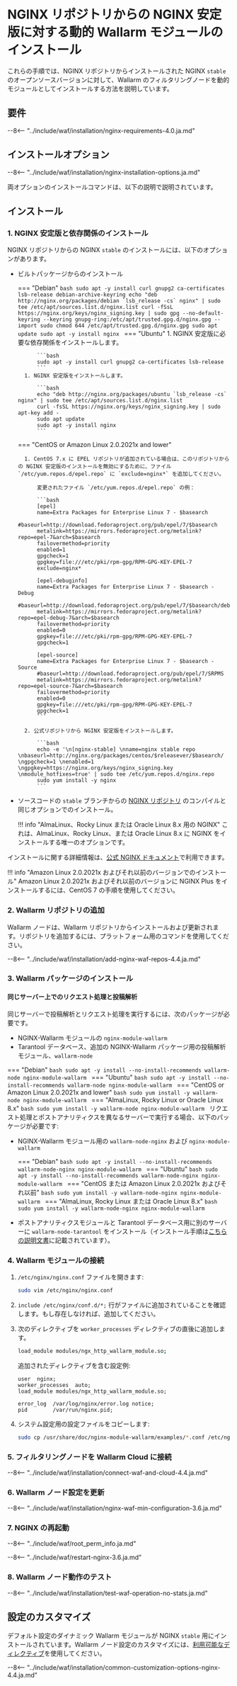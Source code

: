 [img-wl-console-users]:             ../../images/check-user-no-2fa.png
[wallarm-status-instr]:             ../../admin-en/configure-statistics-service.ja.md
[memory-instr]:                     ../../admin-en/configuration-guides/allocate-resources-for-node.ja.md
[waf-directives-instr]:             ../../admin-en/configure-parameters-en.ja.md
[ptrav-attack-docs]:                ../../attacks-vulns-list.ja.md#path-traversal
[attacks-in-ui-image]:           ../../images/admin-guides/test-attacks-quickstart.png
[waf-mode-instr]:                   ../../admin-en/configure-wallarm-mode.ja.md
[logging-instr]:                    ../../admin-en/configure-logging.ja.md
[proxy-balancer-instr]:             ../../admin-en/using-proxy-or-balancer-en.ja.md
[process-time-limit-instr]:         ../../admin-en/configure-parameters-en.ja.md#wallarm_process_time_limit
[configure-selinux-instr]:          ../../admin-en/configure-selinux.ja.md
[configure-proxy-balancer-instr]:   ../../admin-en/configuration-guides/access-to-wallarm-api-via-proxy.ja.md
[update-instr]:                     ../../updating-migrating/nginx-modules.ja.md
[install-postanalytics-docs]:        ../../../admin-en/installation-postanalytics-en/
[dynamic-dns-resolution-nginx]:     ../../admin-en/configure-dynamic-dns-resolution-nginx.ja.md
[waf-mode-recommendations]:          ../../about-wallarm/deployment-best-practices.ja.md#follow-recommended-onboarding-steps
[ip-lists-docs]:                    ../../user-guides/ip-lists/overview.ja.md
[versioning-policy]:                ../../updating-migrating/versioning-policy.ja.md#version-list
[install-postanalytics-instr]:      ../../admin-en/installation-postanalytics-en.ja.md
[waf-installation-instr-latest]:     /installation/nginx/dynamic-module/
[img-node-with-several-instances]:  ../../images/user-guides/nodes/wallarm-node-with-two-instances.png
[img-create-wallarm-node]:      ../../images/user-guides/nodes/create-cloud-node.png
[nginx-custom]:                 ../custom/custom-nginx-version.ja.md

# NGINX リポジトリからの NGINX 安定版に対する動的 Wallarm モジュールのインストール

これらの手順では、NGINX リポジトリからインストールされた NGINX `stable` のオープンソースバージョンに対して、Wallarm のフィルタリングノードを動的モジュールとしてインストールする方法を説明しています。

## 要件

--8<-- "../include/waf/installation/nginx-requirements-4.0.ja.md"

## インストールオプション

--8<-- "../include/waf/installation/nginx-installation-options.ja.md"

両オプションのインストールコマンドは、以下の説明で説明されています。

## インストール

### 1. NGINX 安定版と依存関係のインストール

NGINX リポジトリからの NGINX `stable` のインストールには、以下のオプションがあります。

* ビルトパッケージからのインストール

    === "Debian"
        ```bash
        sudo apt -y install curl gnupg2 ca-certificates lsb-release debian-archive-keyring
        echo "deb http://nginx.org/packages/debian `lsb_release -cs` nginx" | sudo tee /etc/apt/sources.list.d/nginx.list
        curl -fSsL https://nginx.org/keys/nginx_signing.key | sudo gpg --no-default-keyring --keyring gnupg-ring:/etc/apt/trusted.gpg.d/nginx.gpg --import
        sudo chmod 644 /etc/apt/trusted.gpg.d/nginx.gpg
        sudo apt update
        sudo apt -y install nginx
        ```
    === "Ubuntu"
        1. NGINX 安定版に必要な依存関係をインストールします。

            ```bash
            sudo apt -y install curl gnupg2 ca-certificates lsb-release
            ```
        1. NGINX 安定版をインストールします。

            ```bash
            echo "deb http://nginx.org/packages/ubuntu `lsb_release -cs` nginx" | sudo tee /etc/apt/sources.list.d/nginx.list
            curl -fsSL https://nginx.org/keys/nginx_signing.key | sudo apt-key add -
            sudo apt update
            sudo apt -y install nginx
            ```
    === "CentOS or Amazon Linux 2.0.2021x and lower"

        1. CentOS 7.x に EPEL リポジトリが追加されている場合は、このリポジトリからの NGINX 安定版のインストールを無効にするために、ファイル `/etc/yum.repos.d/epel.repo` に `exclude=nginx*` を追加してください。

            変更されたファイル `/etc/yum.repos.d/epel.repo` の例：

            ```bash
            [epel]
            name=Extra Packages for Enterprise Linux 7 - $basearch
            #baseurl=http://download.fedoraproject.org/pub/epel/7/$basearch
            metalink=https://mirrors.fedoraproject.org/metalink?repo=epel-7&arch=$basearch
            failovermethod=priority
            enabled=1
            gpgcheck=1
            gpgkey=file:///etc/pki/rpm-gpg/RPM-GPG-KEY-EPEL-7
            exclude=nginx*

            [epel-debuginfo]
            name=Extra Packages for Enterprise Linux 7 - $basearch - Debug
            #baseurl=http://download.fedoraproject.org/pub/epel/7/$basearch/debug
            metalink=https://mirrors.fedoraproject.org/metalink?repo=epel-debug-7&arch=$basearch
            failovermethod=priority
            enabled=0
            gpgkey=file:///etc/pki/rpm-gpg/RPM-GPG-KEY-EPEL-7
            gpgcheck=1

            [epel-source]
            name=Extra Packages for Enterprise Linux 7 - $basearch - Source
            #baseurl=http://download.fedoraproject.org/pub/epel/7/SRPMS
            metalink=https://mirrors.fedoraproject.org/metalink?repo=epel-source-7&arch=$basearch
            failovermethod=priority
            enabled=0
            gpgkey=file:///etc/pki/rpm-gpg/RPM-GPG-KEY-EPEL-7
            gpgcheck=1
            ```
        
        2. 公式リポジトリから NGINX 安定版をインストールします。

            ```bash
            echo -e '\n[nginx-stable] \nname=nginx stable repo \nbaseurl=http://nginx.org/packages/centos/$releasever/$basearch/ \ngpgcheck=1 \nenabled=1 \ngpgkey=https://nginx.org/keys/nginx_signing.key \nmodule_hotfixes=true' | sudo tee /etc/yum.repos.d/nginx.repo
            sudo yum install -y nginx
            ```

* ソースコードの `stable` ブランチからの [NGINX リポジトリ](https://hg.nginx.org/pkg-oss/branches) のコンパイルと同じオプションでのインストール。

    !!! info "AlmaLinux、Rocky Linux または Oracle Linux 8.x 用の NGINX"
        これは、AlmaLinux、Rocky Linux、または Oracle Linux 8.x に NGINX をインストールする唯一のオプションです。

インストールに関する詳細情報は、[公式 NGINX ドキュメント](https://www.nginx.com/resources/admin-guide/installing-nginx-open-source/)で利用できます。

!!! info "Amazon Linux 2.0.2021x およびそれ以前のバージョンでのインストール"
    Amazon Linux 2.0.2021x およびそれ以前のバージョンに NGINX Plus をインストールするには、CentOS 7 の手順を使用してください。

### 2. Wallarm リポジトリの追加

Wallarm ノードは、Wallarm リポジトリからインストールおよび更新されます。リポジトリを追加するには、プラットフォーム用のコマンドを使用してください。

--8<-- "../include/waf/installation/add-nginx-waf-repos-4.4.ja.md"

### 3. Wallarm パッケージのインストール

#### 同じサーバー上でのリクエスト処理と投稿解析

同じサーバーで投稿解析とリクエスト処理を実行するには、次のパッケージが必要です。

* NGINX-Wallarm モジュールの `nginx-module-wallarm`
* Tarantool データベース、追加の NGINX-Wallarm パッケージ用の投稿解析モジュール、`wallarm-node`

=== "Debian"
    ```bash
    sudo apt -y install --no-install-recommends wallarm-node nginx-module-wallarm
    ```
=== "Ubuntu"
    ```bash
    sudo apt -y install --no-install-recommends wallarm-node nginx-module-wallarm
    ```
=== "CentOS or Amazon Linux 2.0.2021x and lower"
    ```bash
    sudo yum install -y wallarm-node nginx-module-wallarm
    ```
=== "AlmaLinux, Rocky Linux or Oracle Linux 8.x"
    ```bash
    sudo yum install -y wallarm-node nginx-module-wallarm
    ```
リクエスト処理とポストアナリティクスを異なるサーバーで実行する場合、以下のパッケージが必要です:

* NGINX-Wallarm モジュール用の `wallarm-node-nginx` および `nginx-module-wallarm`

    === "Debian"
        ```bash
        sudo apt -y install --no-install-recommends wallarm-node-nginx nginx-module-wallarm
        ```
    === "Ubuntu"
        ```bash
        sudo apt -y install --no-install-recommends wallarm-node-nginx nginx-module-wallarm
        ```
    === "CentOS または Amazon Linux 2.0.2021x およびそれ以前"
        ```bash
        sudo yum install -y wallarm-node-nginx nginx-module-wallarm
        ```
    === "AlmaLinux, Rocky Linux または Oracle Linux 8.x"
        ```bash
        sudo yum install -y wallarm-node-nginx nginx-module-wallarm
        ```

* ポストアナリティクスモジュールと Tarantool データベース用に別のサーバーに `wallarm-node-tarantool` をインストール（インストール手順は[こちらの説明文書](../../admin-en/installation-postanalytics-en.ja.md)に記載されています）。

### 4. Wallarm モジュールの接続

1. `/etc/nginx/nginx.conf` ファイルを開きます:

    ```bash
    sudo vim /etc/nginx/nginx.conf
    ```
2. `include /etc/nginx/conf.d/*;` 行がファイルに追加されていることを確認します。もし存在しなければ、追加してください。
3. 次のディレクティブを `worker_processes` ディレクティブの直後に追加します。

    ```bash
    load_module modules/ngx_http_wallarm_module.so;
    ```

   追加されたディレクティブを含む設定例:

    ```
    user  nginx;
    worker_processes  auto;
    load_module modules/ngx_http_wallarm_module.so;

    error_log  /var/log/nginx/error.log notice;
    pid        /var/run/nginx.pid;
    ```

4. システム設定用の設定ファイルをコピーします:

    ``` bash
    sudo cp /usr/share/doc/nginx-module-wallarm/examples/*.conf /etc/nginx/conf.d/
    ```

### 5. フィルタリングノードを Wallarm Cloud に接続

--8<-- "../include/waf/installation/connect-waf-and-cloud-4.4.ja.md"

### 6. Wallarm ノード設定を更新

--8<-- "../include/waf/installation/nginx-waf-min-configuration-3.6.ja.md"

### 7. NGINX の再起動

--8<-- "../include/waf/root_perm_info.ja.md"

--8<-- "../include/waf/restart-nginx-3.6.ja.md"

### 8. Wallarm ノード動作のテスト

--8<-- "../include/waf/installation/test-waf-operation-no-stats.ja.md"

## 設定のカスタマイズ

デフォルト設定のダイナミック Wallarm モジュールが NGINX `stable` 用にインストールされています。Wallarm ノード設定のカスタマイズには、[利用可能なディレクティブ](../../admin-en/configure-parameters-en.ja.md)を使用してください。

--8<-- "../include/waf/installation/common-customization-options-nginx-4.4.ja.md"